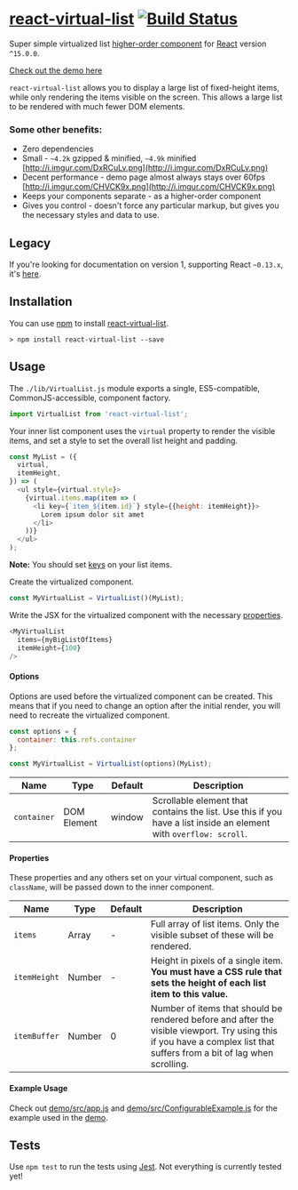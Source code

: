 # [react-virtual-list](http://developerdizzle.github.io/react-virtual-list/) [![Build Status](https://travis-ci.org/developerdizzle/react-virtual-list.svg?branch=master)](https://travis-ci.org/developerdizzle/react-virtual-list)

Super simple virtualized list [higher-order component](https://facebook.github.io/react/docs/higher-order-components.html) for [React](https://github.com/facebook/react) version `^15.0.0`.

[Check out the demo here](http://developerdizzle.github.io/react-virtual-list)

`react-virtual-list` allows you to display a large list of fixed-height items, while only rendering the items visible on the screen.  This allows a large list to be rendered with much fewer DOM elements.

### Some other benefits:
* Zero dependencies
* Small - `~4.2k` gzipped & minified, `~4.9k` minified [http://i.imgur.com/DxRCuLv.png](http://i.imgur.com/DxRCuLv.png)
* Decent performance - demo page almost always stays over 60fps [http://i.imgur.com/CHVCK9x.png](http://i.imgur.com/CHVCK9x.png)
* Keeps your components separate - as a higher-order component
* Gives you control - doesn't force any particular markup, but gives you the necessary styles and data to use.

## Legacy

If you're looking for documentation on version 1, supporting React `~0.13.x`, it's [here](README.v1.md).

## Installation

You can use [npm](https://npmjs.org) to install [react-virtual-list](https://www.npmjs.com/package/react-virtual-list).

```console
> npm install react-virtual-list --save
```

## Usage

The `./lib/VirtualList.js` module exports a single, ES5-compatible, CommonJS-accessible, component factory.

```js
import VirtualList from 'react-virtual-list';
```

Your inner list component uses the `virtual` property to render the visible items, and set a style to set the overall list height and padding.

```js
const MyList = ({
  virtual,
  itemHeight,
}) => (
  <ul style={virtual.style}>
    {virtual.items.map(item => (
      <li key={`item_${item.id}`} style={{height: itemHeight}}>
        Lorem ipsum dolor sit amet
      </li>
    ))}
  </ul>
);
```

**Note:** You should set [keys](https://facebook.github.io/react/docs/lists-and-keys.html) on your list items.

Create the virtualized component.

```js
const MyVirtualList = VirtualList()(MyList);
```

Write the JSX for the virtualized component with the necessary [properties](#properties).

```js
<MyVirtualList
  items={myBigListOfItems}
  itemHeight={100}
/>
```

#### Options

Options are used before the virtualized component can be created.  This means that if you need to change an option after the initial render, you will need to recreate the virtualized component.

```js
const options = {
  container: this.refs.container
};

const MyVirtualList = VirtualList(options)(MyList);
```

Name | Type | Default | Description
--- | --- | --- | ---
`container` | DOM Element | window | Scrollable element that contains the list.  Use this if you have a list inside an element with `overflow: scroll`.

#### Properties

These properties and any others set on your virtual component, such as `className`, will be passed down to the inner component.

Name | Type | Default | Description
--- | --- | --- | ---
`items` | Array | - | Full array of list items.  Only the visible subset of these will be rendered.
`itemHeight` | Number | - | Height in pixels of a single item.  **You must have a CSS rule that sets the height of each list item to this value.**
`itemBuffer` | Number | 0 | Number of items that should be rendered before and after the visible viewport.  Try using this if you have a complex list that suffers from a bit of lag when scrolling.

#### Example Usage

Check out [demo/src/app.js](demo/src/app.js) and [demo/src/ConfigurableExample.js](demo/src/ConfigurableExample.js) for the example used in the [demo](http://developerdizzle.github.io/react-virtual-list).

## Tests

Use `npm test` to run the tests using [Jest](https://github.com/facebook/jest).  Not everything is currently tested yet!
